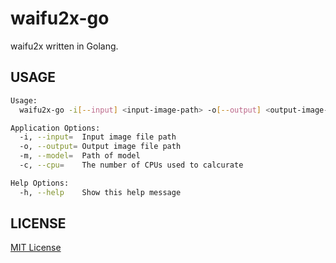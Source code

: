 # waifu2x-go

waifu2x written in Golang.

## USAGE

```bash
Usage:
  waifu2x-go -i[--input] <input-image-path> -o[--output] <output-image-path> -m[--model] <model-path> -c[--cpu] <the-number-of-cpus>

Application Options:
  -i, --input=  Input image file path
  -o, --output= Output image file path
  -m, --model=  Path of model
  -c, --cpu=    The number of CPUs used to calcurate

Help Options:
  -h, --help    Show this help message
```

## LICENSE

[MIT License](https://opensource.org/licenses/MIT)
